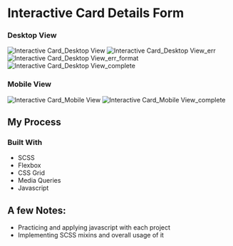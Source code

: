 # Interactive Card Details Form
### Desktop View
![Interactive Card_Desktop View](https://github.com/Liberator-I/Interactive-Card-Details-Form/assets/25612068/6c97fded-dca1-42d5-8294-3a6e6fa71d6d)
![Interactive Card_Desktop View_err](https://github.com/Liberator-I/Interactive-Card-Details-Form/assets/25612068/3beedba3-9e92-4ced-9e08-1ad3b8196737)
![Interactive Card_Desktop View_err_format](https://github.com/Liberator-I/Interactive-Card-Details-Form/assets/25612068/727b948c-cd66-4fff-aa39-8e8df3221595)
![Interactive Card_Desktop View_complete](https://github.com/Liberator-I/Interactive-Card-Details-Form/assets/25612068/96bac60f-f5ec-43d6-ab71-ff62c0006cd0)

### Mobile View
![Interactive Card_Mobile View](https://github.com/Liberator-I/Interactive-Card-Details-Form/assets/25612068/544d9766-468c-40b6-9284-62bb577bad8a)
![Interactive Card_Mobile View_complete](https://github.com/Liberator-I/Interactive-Card-Details-Form/assets/25612068/de0068de-d479-4361-8e04-7569d2361b44)

## My Process

### Built With
- SCSS
- Flexbox
- CSS Grid
- Media Queries
- Javascript

## A few Notes:
- Practicing and applying javascript with each project
- Implementing SCSS mixins and overall usage of it
